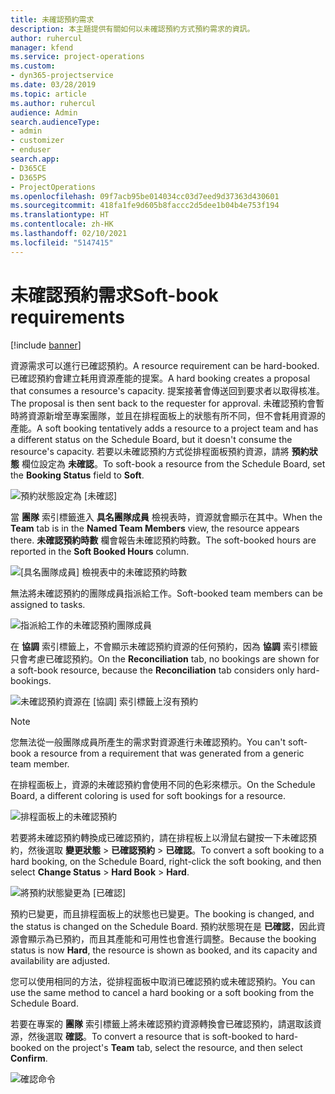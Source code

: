 ```yaml
---
title: 未確認預約需求
description: 本主題提供有關如何以未確認預約方式預約需求的資訊。
author: ruhercul
manager: kfend
ms.service: project-operations
ms.custom:
- dyn365-projectservice
ms.date: 03/28/2019
ms.topic: article
ms.author: ruhercul
audience: Admin
search.audienceType:
- admin
- customizer
- enduser
search.app:
- D365CE
- D365PS
- ProjectOperations
ms.openlocfilehash: 09f7acb95be014034cc03d7eed9d37363d430601
ms.sourcegitcommit: 418fa1fe9d605b8faccc2d5dee1b04b4e753f194
ms.translationtype: HT
ms.contentlocale: zh-HK
ms.lasthandoff: 02/10/2021
ms.locfileid: "5147415"
---
```

# <a name="soft-book-requirements"></a><span data-ttu-id="a8386-103">未確認預約需求</span><span class="sxs-lookup"><span data-stu-id="a8386-103">Soft-book requirements</span></span>

[!include [banner](../includes/psa-now-project-operations.md)]

<span data-ttu-id="a8386-104">資源需求可以進行已確認預約。</span><span class="sxs-lookup"><span data-stu-id="a8386-104">A resource requirement can be hard-booked.</span></span> <span data-ttu-id="a8386-105">已確認預約會建立耗用資源產能的提案。</span><span class="sxs-lookup"><span data-stu-id="a8386-105">A hard booking creates a proposal that consumes a resource's capacity.</span></span> <span data-ttu-id="a8386-106">提案接著會傳送回到要求者以取得核准。</span><span class="sxs-lookup"><span data-stu-id="a8386-106">The proposal is then sent back to the requester for approval.</span></span> <span data-ttu-id="a8386-107">未確認預約會暫時將資源新增至專案團隊，並且在排程面板上的狀態有所不同，但不會耗用資源的產能。</span><span class="sxs-lookup"><span data-stu-id="a8386-107">A soft booking tentatively adds a resource to a project team and has a different status on the Schedule Board, but it doesn't consume the resource's capacity.</span></span> <span data-ttu-id="a8386-108">若要以未確認預約方式從排程面板預約資源，請將 **預約狀態** 欄位設定為 **未確認**。</span><span class="sxs-lookup"><span data-stu-id="a8386-108">To soft-book a resource from the Schedule Board, set the **Booking Status** field to **Soft**.</span></span>

![預約狀態設定為 [未確認]](media/Resource-Management-image77.png)

<span data-ttu-id="a8386-110">當 **團隊** 索引標籤進入 **具名團隊成員** 檢視表時，資源就會顯示在其中。</span><span class="sxs-lookup"><span data-stu-id="a8386-110">When the **Team** tab is in the **Named Team Members** view, the resource appears there.</span></span> <span data-ttu-id="a8386-111">**未確認預約時數** 欄會報告未確認預約時數。</span><span class="sxs-lookup"><span data-stu-id="a8386-111">The soft-booked hours are reported in the **Soft Booked Hours** column.</span></span>

![[具名團隊成員] 檢視表中的未確認預約時數](media/Resource-Management-image78.png)

<span data-ttu-id="a8386-113">無法將未確認預約的團隊成員指派給工作。</span><span class="sxs-lookup"><span data-stu-id="a8386-113">Soft-booked team members can be assigned to tasks.</span></span>

![指派給工作的未確認預約團隊成員](media/Resource-Management-image79.png)

<span data-ttu-id="a8386-115">在 **協調** 索引標籤上，不會顯示未確認預約資源的任何預約，因為 **協調** 索引標籤只會考慮已確認預約。</span><span class="sxs-lookup"><span data-stu-id="a8386-115">On the **Reconciliation** tab, no bookings are shown for a soft-book resource, because the **Reconciliation** tab considers only hard-bookings.</span></span>

![未確認預約資源在 [協調] 索引標籤上沒有預約](media/Resource-Management-image80.png)

> [!NOTE]
> <span data-ttu-id="a8386-117">您無法從一般團隊成員所產生的需求對資源進行未確認預約。</span><span class="sxs-lookup"><span data-stu-id="a8386-117">You can't soft-book a resource from a requirement that was generated from a generic team member.</span></span>

<span data-ttu-id="a8386-118">在排程面板上，資源的未確認預約會使用不同的色彩來標示。</span><span class="sxs-lookup"><span data-stu-id="a8386-118">On the Schedule Board, a different coloring is used for soft bookings for a resource.</span></span>

![排程面板上的未確認預約](media/Resource-Management-image81.png)

<span data-ttu-id="a8386-120">若要將未確認預約轉換成已確認預約，請在排程板上以滑鼠右鍵按一下未確認預約，然後選取 **變更狀態** \> **已確認預約** \> **已確認**。</span><span class="sxs-lookup"><span data-stu-id="a8386-120">To convert a soft booking to a hard booking, on the Schedule Board, right-click the soft booking, and then select **Change Status** \> **Hard Book** \> **Hard**.</span></span>

![將預約狀態變更為 [已確認]](media/Resource-Management-image82.png)

<span data-ttu-id="a8386-122">預約已變更，而且排程面板上的狀態也已變更。</span><span class="sxs-lookup"><span data-stu-id="a8386-122">The booking is changed, and the status is changed on the Schedule Board.</span></span> <span data-ttu-id="a8386-123">預約狀態現在是 **已確認**，因此資源會顯示為已預約，而且其產能和可用性也會進行調整。</span><span class="sxs-lookup"><span data-stu-id="a8386-123">Because the booking status is now **Hard**, the resource is shown as booked, and its capacity and availability are adjusted.</span></span>

<span data-ttu-id="a8386-124">您可以使用相同的方法，從排程面板中取消已確認預約或未確認預約。</span><span class="sxs-lookup"><span data-stu-id="a8386-124">You can use the same method to cancel a hard booking or a soft booking from the Schedule Board.</span></span>

<span data-ttu-id="a8386-125">若要在專案的 **團隊** 索引標籤上將未確認預約資源轉換會已確認預約，請選取該資源，然後選取 **確認**。</span><span class="sxs-lookup"><span data-stu-id="a8386-125">To convert a resource that is soft-booked to hard-booked on the project's **Team** tab, select the resource, and then select **Confirm**.</span></span>

![確認命令](media/Resource-Management-image83.png)
